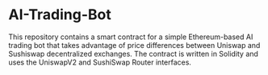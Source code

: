 # AI-Trading-Bot
This repository contains a smart contract for a simple Ethereum-based AI trading bot that takes advantage of price differences between Uniswap and Sushiswap decentralized exchanges. The contract is written in Solidity and uses the UniswapV2 and SushiSwap Router interfaces. 
